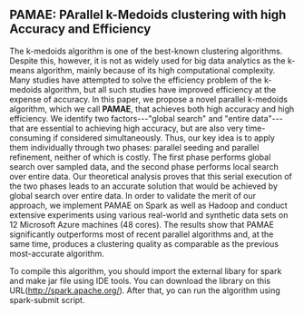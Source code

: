 ## PAMAE: PArallel k-Medoids clustering with high Accuracy and Efficiency

The k-medoids algorithm is one of the best-known clustering algorithms. Despite this, however, it is not as widely used for big data analytics as the k-means algorithm, mainly because of its high computational complexity. Many studies have attempted to solve the efficiency problem of the k-medoids algorithm, but all such studies have improved efficiency at the expense of accuracy. In this paper, we propose a novel parallel k-medoids algorithm, which we call **PAMAE**, that achieves both high accuracy and high efficiency. We identify two factors---"global search" and "entire data"---that are essential to achieving high accuracy, but are also very time-consuming if considered simultaneously. Thus, our key idea is to apply them individually through two phases: parallel seeding and parallel refinement, neither of which is costly. The first phase performs global search over sampled data, and the second phase performs local search over entire data. Our theoretical analysis proves that this serial execution of the two phases leads to an accurate solution that would be achieved by global search over entire data. In order to validate the merit of our approach, we implement PAMAE on Spark as well as Hadoop and conduct extensive experiments using various real-world and synthetic data sets on 12 Microsoft Azure machines (48 cores). The results show that PAMAE significantly outperforms most of recent parallel algorithms and, at the same time, produces a clustering quality as comparable as the previous most-accurate algorithm.

To compile this algorithm, you should import the external libary for spark and make jar file using IDE tools. You can download the library on this URL(http://spark.apache.org/). After that, yo can run the algorithm using spark-submit script. 
